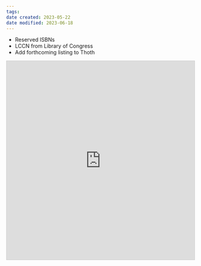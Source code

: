```yaml
---
tags: 
date created: 2023-05-22
date modified: 2023-06-18
---
```


* Reserved ISBNs
* LCCN from Library of Congress
* Add forthcoming listing to Thoth

<iframe class="airtable-embed" src="https://airtable.com/embed/shrZuBhkghhLvPCML?backgroundColor=teal" frameborder="0" onmousewheel="" width="100%" height="533" style="background: transparent; border: 1px solid #ccc;"></iframe>
